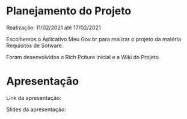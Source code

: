 # Planejamento do Projeto
Realização: 11/02/2021 até 17/02/2021

Escolhemos o Aplicativo Meu Gov.br para realizar o projeto da matéria Requisitos de Sotware.

Foram desenvolvidos o Rich Pciture inicial e a Wiki do Projeto.

# Apresentação
Link da apresentação:

Slides da apresentação:
